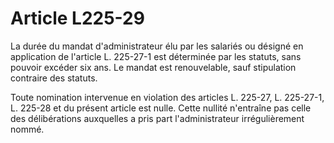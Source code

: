 # Article L225-29

La durée du mandat d'administrateur élu par les salariés ou désigné en application de l'article L. 225-27-1 est déterminée par les statuts, sans pouvoir excéder six ans. Le mandat est renouvelable, sauf stipulation contraire des statuts.

Toute nomination intervenue en violation des articles L. 225-27, L. 225-27-1, L. 225-28 et du présent article est nulle. Cette nullité n'entraîne pas celle des délibérations auxquelles a pris part l'administrateur irrégulièrement nommé.
